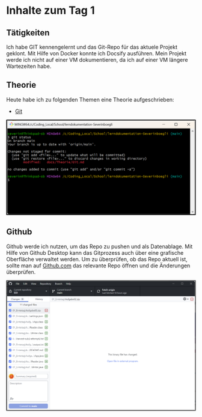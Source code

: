 # Inhalte zum Tag 1

## Tätigkeiten
Ich habe GIT kennengelernt und das Git-Repo für das aktuele Projekt geklont.
Mit Hilfe von Docker konnte ich Docsify ausführen. Mein Projekt werde ich nicht auf einer VM dokumentieren, da ich auf einer VM längere Wartezeiten habe.

## Theorie
Heute habe ich zu folgenden Themen eine Theorie aufgeschrieben:
- [Git](Theorie/Git.md)

![Git-Bash](git-bash.png)

## Github
Github werde ich nutzen, um das Repo zu pushen und als Datenablage. Mit Hilfe von Github Desktop kann das Gitprozess auch über eine grafische Oberfläche verwaltet werden. Um zu überprüfen, ob das Repo aktuell ist, sollte man auf [Github.com](https://github.com/) das relevante Repo öffnen und die Änderungen überprüfen.

![Github-Desktop](github_desktop.png)

